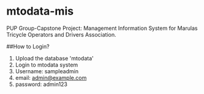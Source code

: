 # mtodata-mis
PUP Group-Capstone Project: Management Information System for Marulas Tricycle Operators and Drivers Association.

##How to Login?
1. Upload the database 'mtodata'
2. Login to mtodata system
3. Username: sampleadmin
4. email: admin@example.com
5. password: admin123

